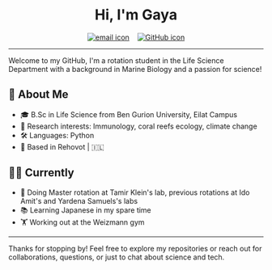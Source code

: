 
<h1 align="center">Hi, I'm Gaya</h1>

<p align="center">
  <a href="mailto:gaya.granot@weizmann.ac.il"><img src="https://img.icons8.com/ios-filled/25/000000/new-post.png" alt="email icon"/></a>
  &nbsp;&nbsp;
  <a href="https://github.com/gaya424"><img src="https://img.icons8.com/ios-glyphs/25/000000/github.png" alt="GitHub icon"/></a>
</p>

---


Welcome to my GitHub, I'm a rotation student in the Life Science Department with a background in Marine Biology and a passion for science!

## 🔬 About Me

- 🎓 B.Sc in Life Science from Ben Gurion University, Eilat Campus
- 🧬 Research interests: Immunology, coral reefs ecology, climate change
- 🛠 Languages: Python
- 📍 Based in Rehovot | 🇮🇱 

## 🧑‍🔬 Currently

- 🔬 Doing Master rotation at Tamir Klein's lab, previous rotations at Ido Amit's and Yardena Samuels's labs
- 📚 Learning Japanese in my spare time
- 🏋️ Working out at the Weizmann gym 



---

Thanks for stopping by! Feel free to explore my repositories or reach out for collaborations, questions, or just to chat about science and tech.

